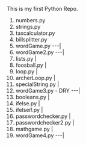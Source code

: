 This is my first Python Repo.

1.  numbers.py
2.  strings.py
3.  taxcalculator.py
4.  billsplitter.py
5.  wordGame.py        ---|
6.  wordGame2.py       ---|
7.  lists.py              |
8.  foosball.py           |
9.  loop.py               |
10. archerLoop.py         |
11. specialString.py      |
12. wordGame3.py - DRY ---|
13. booleans.py           |
14. ifelse.py             |
15. ifelseif.py           |
16. passwordchecker.py    |
17. passwordchecker2.py   |
18. mathgame.py           |
19. wordGame4.py       ---|
